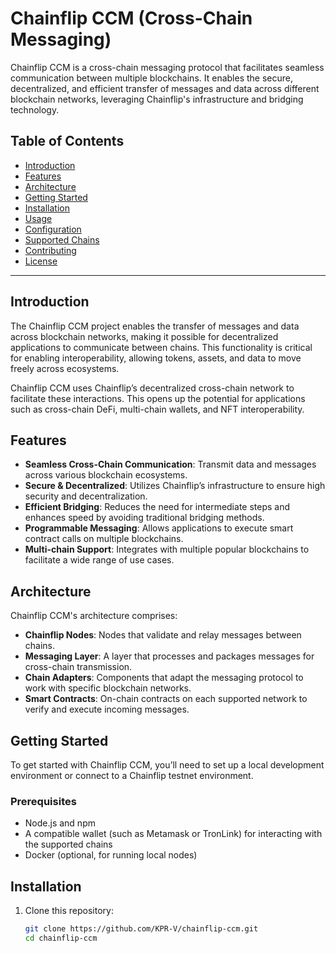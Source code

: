 # Chainflip CCM (Cross-Chain Messaging) 

Chainflip CCM is a cross-chain messaging protocol that facilitates seamless communication between multiple blockchains. It enables the secure, decentralized, and efficient transfer of messages and data across different blockchain networks, leveraging Chainflip's infrastructure and bridging technology.

## Table of Contents
- [Introduction](#introduction)
- [Features](#features)
- [Architecture](#architecture)
- [Getting Started](#getting-started)
- [Installation](#installation)
- [Usage](#usage)
- [Configuration](#configuration)
- [Supported Chains](#supported-chains)
- [Contributing](#contributing)
- [License](#license)

---

## Introduction
The Chainflip CCM project enables the transfer of messages and data across blockchain networks, making it possible for decentralized applications to communicate between chains. This functionality is critical for enabling interoperability, allowing tokens, assets, and data to move freely across ecosystems.

Chainflip CCM uses Chainflip’s decentralized cross-chain network to facilitate these interactions. This opens up the potential for applications such as cross-chain DeFi, multi-chain wallets, and NFT interoperability.

## Features
- **Seamless Cross-Chain Communication**: Transmit data and messages across various blockchain ecosystems.
- **Secure & Decentralized**: Utilizes Chainflip’s infrastructure to ensure high security and decentralization.
- **Efficient Bridging**: Reduces the need for intermediate steps and enhances speed by avoiding traditional bridging methods.
- **Programmable Messaging**: Allows applications to execute smart contract calls on multiple blockchains.
- **Multi-chain Support**: Integrates with multiple popular blockchains to facilitate a wide range of use cases.

## Architecture
Chainflip CCM's architecture comprises:
- **Chainflip Nodes**: Nodes that validate and relay messages between chains.
- **Messaging Layer**: A layer that processes and packages messages for cross-chain transmission.
- **Chain Adapters**: Components that adapt the messaging protocol to work with specific blockchain networks.
- **Smart Contracts**: On-chain contracts on each supported network to verify and execute incoming messages.

## Getting Started
To get started with Chainflip CCM, you’ll need to set up a local development environment or connect to a Chainflip testnet environment. 

### Prerequisites
- Node.js and npm
- A compatible wallet (such as Metamask or TronLink) for interacting with the supported chains
- Docker (optional, for running local nodes)

## Installation
1. Clone this repository:
   ```bash
   git clone https://github.com/KPR-V/chainflip-ccm.git
   cd chainflip-ccm
